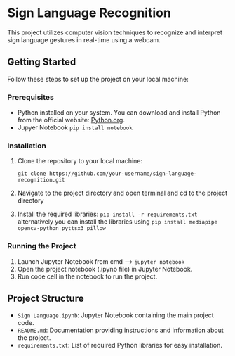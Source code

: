 # Sign Language Recognition

This project utilizes computer vision techniques to recognize and interpret sign language gestures in real-time using a webcam.

## Getting Started

Follow these steps to set up the project on your local machine:

### Prerequisites

- Python installed on your system. You can download and install Python from the official website: [Python.org](https://www.python.org/downloads/).
- Jupyer Notebook `pip install notebook`

### Installation

1. Clone the repository to your local machine:

       git clone https://github.com/your-username/sign-language-recognition.git
2. Navigate to the project directory and open terminal and cd to the project directory
3. Install the required libraries: `pip install -r requirements.txt`
   alternatively you can install the libraries using `pip install mediapipe opencv-python pyttsx3 pillow`

### Running the Project
1. Launch Jupyter Notebook from cmd --> `jupyter notebook`
2. Open the project notebook (.ipynb file) in Jupyter Notebook.
3. Run code cell in the notebook to run the project.

## Project Structure

- `Sign Language.ipynb`: Jupyter Notebook containing the main project code.
- `README.md`: Documentation providing instructions and information about the project.
- `requirements.txt`: List of required Python libraries for easy installation.
